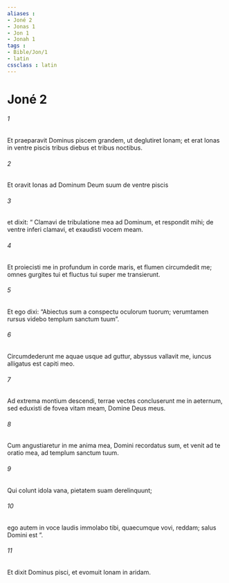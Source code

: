 ```yaml
---
aliases : 
- Joné 2
- Jonas 1
- Jon 1
- Jonah 1
tags : 
- Bible/Jon/1
- latin
cssclass : latin
---
```


# Joné 2

###### 1
Et praeparavit Dominus piscem grandem, ut deglutiret Ionam; et erat Ionas in ventre piscis tribus diebus et tribus noctibus.
###### 2
Et oravit Ionas ad Dominum Deum suum de ventre piscis 
###### 3
et dixit: “ Clamavi de tribulatione mea ad Dominum, et respondit mihi; de ventre inferi clamavi, et exaudisti vocem meam.
###### 4
Et proiecisti me in profundum in corde maris, et flumen circumdedit me; omnes gurgites tui et fluctus tui super me transierunt.
###### 5
Et ego dixi: “Abiectus sum a conspectu oculorum tuorum; verumtamen rursus videbo templum sanctum tuum”.
###### 6
Circumdederunt me aquae usque ad guttur, abyssus vallavit me, iuncus alligatus est capiti meo.
###### 7
Ad extrema montium descendi, terrae vectes concluserunt me in aeternum, sed eduxisti de fovea vitam meam, Domine Deus meus.
###### 8
Cum angustiaretur in me anima mea, Domini recordatus sum, et venit ad te oratio mea, ad templum sanctum tuum.
###### 9
Qui colunt idola vana, pietatem suam derelinquunt;
###### 10
ego autem in voce laudis immolabo tibi, quaecumque vovi, reddam; salus Domini est ”.
###### 11
Et dixit Dominus pisci, et evomuit Ionam in aridam.
